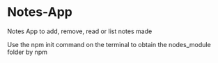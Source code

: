 # Notes-App
Notes App to add, remove, read or list notes made

Use the npm init command on the terminal to obtain the nodes_module folder by npm
